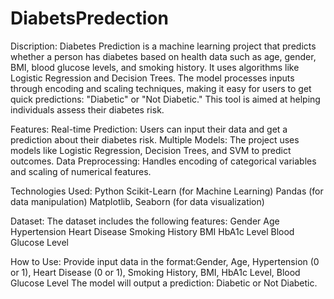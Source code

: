 # DiabetsPredection
Discription:
Diabetes Prediction is a machine learning project that predicts whether a person has diabetes based on health data such as age, gender, BMI, blood glucose levels, and smoking history. It uses algorithms like Logistic Regression and Decision Trees. The model processes inputs through encoding and scaling techniques, making it easy for users to get quick predictions: "Diabetic" or "Not Diabetic." This tool is aimed at helping individuals assess their diabetes risk.


Features:
Real-time Prediction: Users can input their data and get a prediction about their diabetes risk.
Multiple Models: The project uses models like Logistic Regression, Decision Trees, and SVM to predict outcomes.
Data Preprocessing: Handles encoding of categorical variables and scaling of numerical features.


Technologies Used:
Python
Scikit-Learn (for Machine Learning)
Pandas (for data manipulation)
Matplotlib, Seaborn (for data visualization)

Dataset:
The dataset includes the following features:
Gender
Age
Hypertension
Heart Disease
Smoking History
BMI
HbA1c Level
Blood Glucose Level

How to Use:
Provide input data in the format:Gender, Age, Hypertension (0 or 1), Heart Disease (0 or 1), Smoking History, BMI, HbA1c Level, Blood Glucose Level
The model will output a prediction: Diabetic or Not Diabetic.
